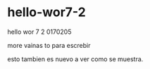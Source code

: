 # hello-wor7-2
hello wor 7 2 0170205


more vainas to para escrebir

esto tambien es nuevo
a ver como se muestra.
